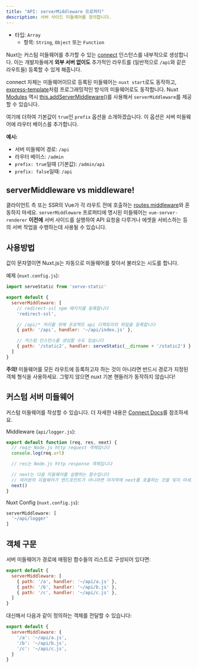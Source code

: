 ```yaml
---
title: "API: serverMiddleware 프로퍼티"
description: 서버 사이드 미들웨어를 정의합니다.
---
```


- 타입: `Array`
    - 항목: `String`, `Object` 또는 `Function`

Nuxt는 커스텀 미들웨어를 추가할 수 있는 [connect](https://github.com/senchalabs/connect) 인스턴스를 내부적으로 생성합니다. 이는 개발자들에게 **외부 서버 없이도** 추가적인 라우트를 (일반적으로 `/api`와 같은 라우트들) 등록할 수 있게 해줍니다.

connect 자체는 미들웨어이므로 등록된 미들웨어는 `nuxt start`로도 동작하고, [express-template](https://github.com/nuxt-community/express-template)처럼 프로그래밍적인 방식의 미들웨어로도 동작합니다.
Nuxt [Modules](/guide/modules) 역시 [this.addServerMiddleware()](/api/internals-module-container#addservermiddleware-middleware-)를 사용해서 `serverMiddleware`를 제공할 수 있습니다.

여기에 더하여 기본값이 `true`인 `prefix` 옵션을 소개하겠습니다. 이 옵션은 서버 미들웨어에 라우터 베이스를 추가합니다.

**예시:**

* 서버 미들웨어 경로: `/api`
* 라우터 베이스: `/admin`
* `prefix: true`일때 (기본값): `/admin/api`
* `prefix: false`일때: `/api`

## serverMiddleware vs middleware!

클라이언트 측 또는 SSR의 Vue가 각 라우트 전에 호출하는 [routes middleware](/guide/routing#middleware)와 혼동하지 마세요. `serverMiddleware` 프로퍼티에 명시된 미들웨어는 `vue-server-renderer` **이전에** 서버 사이드를 실행하여 API 요청을 다루거나 에셋을 서비스하는 등의 서버 작업을 수행하는데 사용될 수 있습니다.

## 사용방법

값이 문자열이면 Nuxt.js는 자동으로 미들웨어를 찾아서 불러오는 시도를 합니다.

예제 (`nuxt.config.js`):

```js
import serveStatic from 'serve-static'

export default {
  serverMiddleware: [
    // redirect-ssl npm 패키지를 등록합니다
    'redirect-ssl',

    // /api/* 처리를 위해 프로젝트 api 디렉토리의 파일을 등록합니다
    { path: '/api', handler: '~/api/index.js' },

    // 커스텀 인스턴스를 생성할 수도 있습니다
    { path: '/static2', handler: serveStatic(__dirname + '/static2') }
  ]
}
```

<p class="Alert Alert--danger">
    <b>주의! </b>
    미들웨어를 모든 라우트에 등록하고자 하는 것이 아니라면 반드시 경로가 지정된 객체 형식을 사용하세요. 그렇지 않으면 nuxt 기본 핸들러가 동작하지 않습니다!
</p>

## 커스텀 서버 미들웨어

커스텀 미들웨어를 작성할 수 있습니다. 더 자세한 내용은 [Connect Docs](https://github.com/senchalabs/connect#appusefn)를 참조하세요.

Middleware (`api/logger.js`):

```js
export default function (req, res, next) {
  // req는 Node.js http request 객체입니다
  console.log(req.url)

  // res는 Node.js http response 객체입니다

  // next는 다음 미들웨어를 실행하는 함수입니다
  // 여러분의 미들웨어가 엔드포인트가 아니라면 마지막에 next를 호출하는 것을 잊지 마세요!
  next()
}
```

Nuxt Config (`nuxt.config.js`):

```js
serverMiddleware: [
  '~/api/logger'
]
```

## 객체 구문

서버 미들웨어가 경로에 매핑된 함수들의 리스트로 구성되어 있다면:

```js
export default {
  serverMiddleware: [
    { path: '/a', handler: '~/api/a.js' },
    { path: '/b', handler: '~/api/b.js' },
    { path: '/c', handler: '~/api/c.js' },
  ]
}
```

대신해서 다음과 같이 정의하는 객체를 전달할 수 있습니다:

```js
export default {
  serverMiddleware: {
    '/a': '~/api/a.js',
    '/b': '~/api/b.js',
    '/c': '~/api/c.js',
  }
}
```

